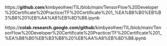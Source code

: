 https://**github.com**/kimbyeolhee/TIL/blob/main/TensorFlow%20Developer%20Certificate%20Practice/TF%20Certificate%201_%EA%B8%B0%EB%B3%B8%20%EB%AA%A8%EB%8D%B8.ipynb

https://**colab.research.google.com/github**/kimbyeolhee/TIL/blob/main/TensorFlow%20Developer%20Certificate%20Practice/TF%20Certificate%201_%EA%B8%B0%EB%B3%B8%20%EB%AA%A8%EB%8D%B8.ipynb
